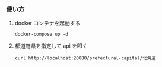 ### 使い方

1. docker コンテナを起動する

   ```
   docker-compose up -d
   ```

1. 都道府県を指定して api を叩く

   ```
   curl http://localhost:20080/prefectural-capital/北海道
   ```
